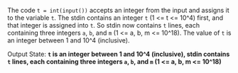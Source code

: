 The code `t = int(input())` accepts an integer from the input and assigns it to the variable `t`. The stdin contains an integer `t` (1 <= t <= 10^4) first, and that integer is assigned into `t`. So stdin now contains `t` lines, each containing three integers `a`, `b`, and `m` (1 <= a, b, m <= 10^18). The value of `t` is an integer between 1 and 10^4 (inclusive).

Output State: **`t` is an integer between 1 and 10^4 (inclusive), stdin contains `t` lines, each containing three integers `a`, `b`, and `m` (1 <= a, b, m <= 10^18)**